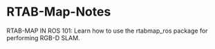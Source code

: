 # RTAB-Map-Notes
RTAB-MAP IN ROS 101: Learn how to use the rtabmap_ros package for performing RGB-D SLAM.
